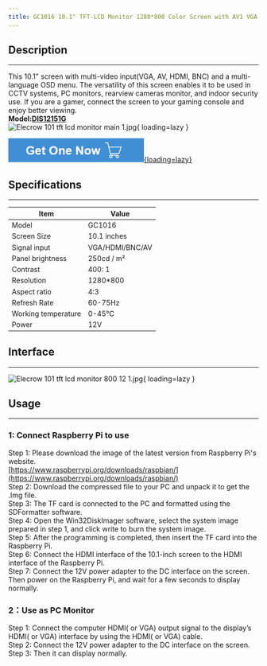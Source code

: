 ```yaml
---
title: GC1016 10.1" TFT-LCD Monitor 1280*800 Color Screen with AV1 VGA HDMI BNC USB Input Built-in Speaker
---
```


## Description
-----------

This 10.1" screen with multi-video input(VGA, AV, HDMI, BNC) and a multi-language OSD menu. The versatility of this screen enables it to be used in CCTV systems, PC monitors, rearview cameras monitor, and indoor security use. If you are a gamer, connect the screen to your gaming console and enjoy better viewing.  
**Model:[DIS12151G](https://www.elecrow.com/gc1016-10-1-tft-lcd-monitor-1280-800-color-screen-with-av1-vga-hdmi-bnc-usb-input-built-in-speaker.html)**  
![Elecrow 101 tft lcd monitor main 1.jpg](https://wiki.elecrow.com/images/thumb/f/f1/Elecrow_101_tft_lcd_monitor_main_1.jpg/600px-Elecrow_101_tft_lcd_monitor_main_1.jpg){ loading=lazy }

[![Alt text](../../assets/images/Get_one_now.png){loading=lazy}](https://www.elecrow.com/gc1016-10-1-tft-lcd-monitor-1280-800-color-screen-with-av1-vga-hdmi-bnc-usb-input-built-in-speaker.html?wiki "Title text")

## Specifications
--------------

| **Item** | **Value** |
|---|---|
| Model | GC1016 |
| Screen Size | 10.1 inches |
| Signal input | VGA/HDMI/BNC/AV |
| Panel brightness | 250cd / m² |
| Contrast | 400: 1 |
| Resolution | 1280\*800 |
| Aspect ratio | 4:3 |
| Refresh Rate | 60-75Hz |
| Working temperature | 0-45℃ |
| Power | 12V |

## Interface
---------

![Elecrow 101 tft lcd monitor 800 12 1.jpg](https://wiki.elecrow.com/images/3/36/Elecrow_101_tft_lcd_monitor_800_12_1.jpg){ loading=lazy }

## Usage
-----

### **1: Connect Raspberry Pi to use**

Step 1: Please download the image of the latest version from Raspberry Pi's website.  
[https://www.raspberrypi.org/downloads/raspbian/](https://www.raspberrypi.org/downloads/raspbian/)  
Step 2: Download the compressed file to your PC and unpack it to get the .Img file.  
Step 3: The TF card is connected to the PC and formatted using the SDFormatter software.  
Step 4: Open the Win32DiskImager software, select the system image prepared in step 1, and click write to burn the system image.  
Step 5: After the programming is completed, then insert the TF card into the Raspberry Pi.  
Step 6: Connect the HDMI interface of the 10.1-inch screen to the HDMI interface of the Raspberry Pi.  
Step 7: Connect the 12V power adapter to the DC interface on the screen. Then power on the Raspberry Pi, and wait for a few seconds to display normally.

### **2：Use as PC Monitor**

Step 1: Connect the computer HDMI( or VGA) output signal to the display’s HDMI( or VGA) interface by using the HDMI( or VGA) cable.  
Step 2: Connect the 12V power adapter to the DC interface on the screen.  
Step 3: Then it can display normally.